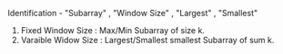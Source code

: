 Identification - "Subarray" , "Window Size" , "Largest" , "Smallest"

1. Fixed Window Size : Max/Min Subarray of size k.
2. Varaible Widow Size : Largest/Smallest smallest Subarray of sum k.

